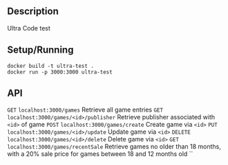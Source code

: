 ## Description

Ultra Code test

## Setup/Running

```docker
docker build -t ultra-test .
docker run -p 3000:3000 ultra-test
```

## API

`GET` `localhost:3000/games`
Retrieve all game entries
`GET` `localhost:3000/games/<id>/publisher`
Retrieve publisher associated with `<id>` of game
`POST` `localhost:3000/games/create`
Create game via `<id>`
`PUT` `localhost:3000/games/<id>/update`
Update game via `<id>`
`DELETE` `localhost:3000/games/<id>/delete`
Delete game via `<id>`
`GET` `localhost:3000/games/recentSale`
Retrieve games no older than 18 months, with a 20% sale price for games between 18 and 12 months old
``
